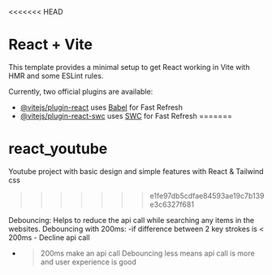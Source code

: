 <<<<<<< HEAD
# React + Vite

This template provides a minimal setup to get React working in Vite with HMR and some ESLint rules.

Currently, two official plugins are available:

- [@vitejs/plugin-react](https://github.com/vitejs/vite-plugin-react/blob/main/packages/plugin-react/README.md) uses [Babel](https://babeljs.io/) for Fast Refresh
- [@vitejs/plugin-react-swc](https://github.com/vitejs/vite-plugin-react-swc) uses [SWC](https://swc.rs/) for Fast Refresh
=======
# react_youtube
Youtube project with basic design and simple features with React &amp; Tailwind css
>>>>>>> e1fe97db5cdfae84593ae19c7b139e3c6327f681

Debouncing: Helps to reduce the api call while searching any items in the websites.
Debouncing with 200ms:
-if difference between 2 key strokes is < 200ms - Decline api call
- >200ms make an api call
Debouncing less means api call is more and user experience is good

